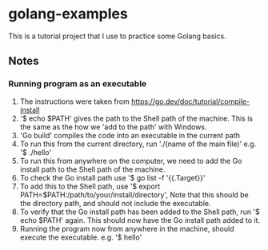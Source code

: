 # golang-examples
This is a tutorial project that I use to practice some Golang basics.

## Notes
### Running program as an executable
1. The instructions were taken from https://go.dev/doc/tutorial/compile-install
2. '$ echo $PATH' gives the path to the Shell path of the machine. This is the same as the how we 'add to the path' with Windows.
3. 'Go build' compiles the code into an executable in the current path 
4. To run this from the current directory, run './(name of the main file)' e.g. '$ ./hello'
5. To run this from anywhere on the computer, we need to add the Go install path to the Shell path of the machine.
6. To check the Go install path use '$ go list -f '{{.Target}}'
7. To add this to the Shell path, use '$ export PATH=$PATH:/path/to/your/install/directory', Note that this should be the directory path, and should not include the executable.
8. To verify that the Go install path has been added to the Shell path, run '$ echo $PATH' again. This should now have the Go install path added to it.
9. Running the program now from anywhere in the machine, should execute the executable. e.g. '$ hello'
